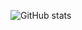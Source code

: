 ![GitHub stats](https://github-readme-stats.vercel.app/api?username=YoCazza&show_icons=true&theme=dark)